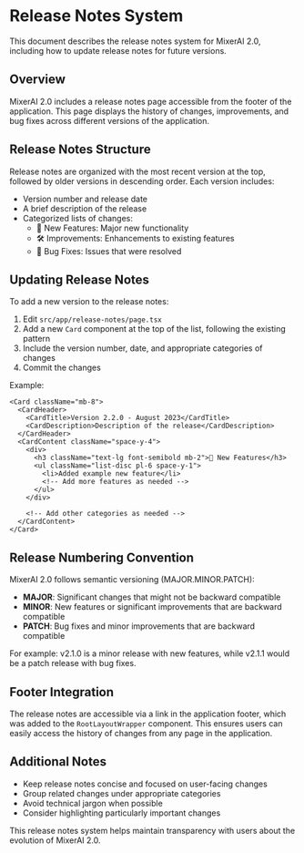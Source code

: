 # Release Notes System

This document describes the release notes system for MixerAI 2.0, including how to update release notes for future versions.

## Overview

MixerAI 2.0 includes a release notes page accessible from the footer of the application. This page displays the history of changes, improvements, and bug fixes across different versions of the application.

## Release Notes Structure

Release notes are organized with the most recent version at the top, followed by older versions in descending order. Each version includes:

- Version number and release date
- A brief description of the release
- Categorized lists of changes:
  - 🚀 New Features: Major new functionality
  - 🛠️ Improvements: Enhancements to existing features
  - 🐛 Bug Fixes: Issues that were resolved

## Updating Release Notes

To add a new version to the release notes:

1. Edit `src/app/release-notes/page.tsx`
2. Add a new `Card` component at the top of the list, following the existing pattern
3. Include the version number, date, and appropriate categories of changes
4. Commit the changes

Example:

```tsx
<Card className="mb-8">
  <CardHeader>
    <CardTitle>Version 2.2.0 - August 2023</CardTitle>
    <CardDescription>Description of the release</CardDescription>
  </CardHeader>
  <CardContent className="space-y-4">
    <div>
      <h3 className="text-lg font-semibold mb-2">🚀 New Features</h3>
      <ul className="list-disc pl-6 space-y-1">
        <li>Added example new feature</li>
        <!-- Add more features as needed -->
      </ul>
    </div>
    
    <!-- Add other categories as needed -->
  </CardContent>
</Card>
```

## Release Numbering Convention

MixerAI 2.0 follows semantic versioning (MAJOR.MINOR.PATCH):

- **MAJOR**: Significant changes that might not be backward compatible
- **MINOR**: New features or significant improvements that are backward compatible
- **PATCH**: Bug fixes and minor improvements that are backward compatible

For example: v2.1.0 is a minor release with new features, while v2.1.1 would be a patch release with bug fixes.

## Footer Integration

The release notes are accessible via a link in the application footer, which was added to the `RootLayoutWrapper` component. This ensures users can easily access the history of changes from any page in the application.

## Additional Notes

- Keep release notes concise and focused on user-facing changes
- Group related changes under appropriate categories
- Avoid technical jargon when possible
- Consider highlighting particularly important changes

This release notes system helps maintain transparency with users about the evolution of MixerAI 2.0. 
